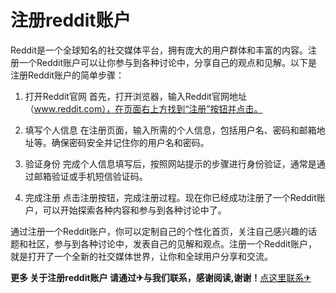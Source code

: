 # 注册reddit账户

Reddit是一个全球知名的社交媒体平台，拥有庞大的用户群体和丰富的内容。注册一个Reddit账户可以让你参与到各种讨论中，分享自己的观点和见解。以下是注册Reddit账户的简单步骤：

1. 打开Reddit官网
   首先，打开浏览器，输入Reddit官网地址（www.reddit.com），在页面右上方找到“注册”按钮并点击。

2. 填写个人信息
   在注册页面，输入所需的个人信息，包括用户名、密码和邮箱地址等。确保密码安全并记住你的用户名和密码。

3. 验证身份
   完成个人信息填写后，按照网站提示的步骤进行身份验证，通常是通过邮箱验证或手机短信验证码。

4. 完成注册
   点击注册按钮，完成注册过程。现在你已经成功注册了一个Reddit账户，可以开始探索各种内容和参与到各种讨论中了。

通过注册一个Reddit账户，你可以定制自己的个性化首页，关注自己感兴趣的话题和社区，参与到各种讨论中，发表自己的见解和观点。注册一个Reddit账户，就是打开了一个全新的社交媒体世界，让你和全球用户分享和交流。

**更多 关于注册reddit账户 请通过✈与我们联系，感谢阅读,谢谢！**[点这里联系✈](https://lm.k02.cc)